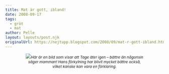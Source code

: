 ```yaml
---
title: Mat är gott, ibland!
date: 2008-09-17
tags: 
  - gröt
  - mat	
author: Pelle
layout: layouts/post.njk
originalUrl: https://nejtupp.blogspot.com/2008/09/mat-r-gott-ibland.html
---
```


<div style="text-align: center;"><img src="../../../../img/_MG_7989_1024pix.jpg"><span style="font-size:85%;"><span style="font-style: italic;">Här är en bild som visar att Tage äter igen – bättre än någonsin<br>säger mamman! Hans förkylning har blivit mycket bättre också,<br>vilket kanske kan vara en förklaring.</span></span><br></div>
<!-- no comments on this post -->